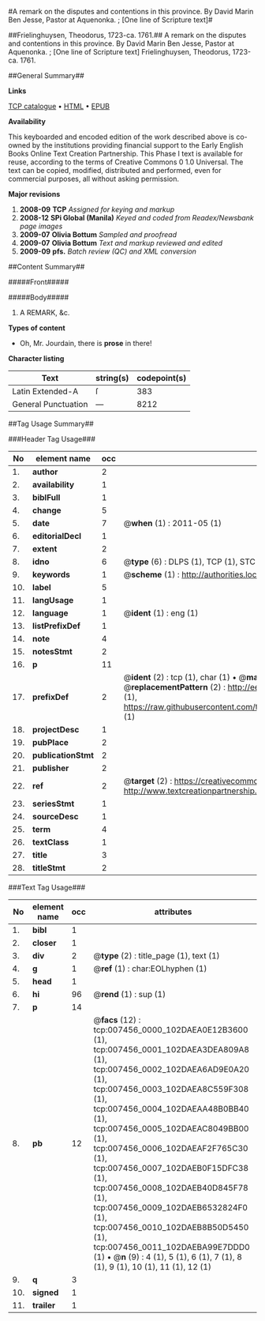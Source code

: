 #A remark on the disputes and contentions in this province. By David Marin Ben Jesse, Pastor at Aquenonka. ; [One line of Scripture text]#

##Frielinghuysen, Theodorus, 1723-ca. 1761.##
A remark on the disputes and contentions in this province. By David Marin Ben Jesse, Pastor at Aquenonka. ; [One line of Scripture text]
Frielinghuysen, Theodorus, 1723-ca. 1761.

##General Summary##

**Links**

[TCP catalogue](http://www.ota.ox.ac.uk/tcp/)  • 
[HTML](http://tei.it.ox.ac.uk/tcp/Texts-HTML/free/N05/N05873.html)  • 
[EPUB](http://tei.it.ox.ac.uk/tcp/Texts-EPUB/free/N05/N05873.epub)

**Availability**

This keyboarded and encoded edition of the
	       work described above is co-owned by the institutions
	       providing financial support to the Early English Books
	       Online Text Creation Partnership. This Phase I text is
	       available for reuse, according to the terms of Creative
	       Commons 0 1.0 Universal. The text can be copied,
	       modified, distributed and performed, even for
	       commercial purposes, all without asking permission.

**Major revisions**

1. __2008-09__ __TCP__ *Assigned for keying and markup*
1. __2008-12__ __SPi Global (Manila)__ *Keyed and coded from Readex/Newsbank page images*
1. __2009-07__ __Olivia Bottum__ *Sampled and proofread*
1. __2009-07__ __Olivia Bottum__ *Text and markup reviewed and edited*
1. __2009-09__ __pfs.__ *Batch review (QC) and XML conversion*

##Content Summary##

#####Front#####

#####Body#####

1. A REMARK, &c.

**Types of content**

  * Oh, Mr. Jourdain, there is **prose** in there!

**Character listing**


|Text|string(s)|codepoint(s)|
|---|---|---|
|Latin Extended-A|ſ|383|
|General Punctuation|—|8212|

##Tag Usage Summary##

###Header Tag Usage###

|No|element name|occ|attributes|
|---|---|---|---|
|1.|__author__|2||
|2.|__availability__|1||
|3.|__biblFull__|1||
|4.|__change__|5||
|5.|__date__|7| @__when__ (1) : 2011-05 (1)|
|6.|__editorialDecl__|1||
|7.|__extent__|2||
|8.|__idno__|6| @__type__ (6) : DLPS (1), TCP (1), STC (1), NOTIS (1), IMAGE-SET (1), EVANS-CITATION (1)|
|9.|__keywords__|1| @__scheme__ (1) : http://authorities.loc.gov/ (1)|
|10.|__label__|5||
|11.|__langUsage__|1||
|12.|__language__|1| @__ident__ (1) : eng (1)|
|13.|__listPrefixDef__|1||
|14.|__note__|4||
|15.|__notesStmt__|2||
|16.|__p__|11||
|17.|__prefixDef__|2| @__ident__ (2) : tcp (1), char (1)  •  @__matchPattern__ (2) : ([0-9\-]+):([0-9IVX]+) (1), (.+) (1)  •  @__replacementPattern__ (2) : http://eebo.chadwyck.com/downloadtiff?vid=$1&page=$2 (1), https://raw.githubusercontent.com/textcreationpartnership/Texts/master/tcpchars.xml#$1 (1)|
|18.|__projectDesc__|1||
|19.|__pubPlace__|2||
|20.|__publicationStmt__|2||
|21.|__publisher__|2||
|22.|__ref__|2| @__target__ (2) : https://creativecommons.org/publicdomain/zero/1.0/ (1), http://www.textcreationpartnership.org/docs/. (1)|
|23.|__seriesStmt__|1||
|24.|__sourceDesc__|1||
|25.|__term__|4||
|26.|__textClass__|1||
|27.|__title__|3||
|28.|__titleStmt__|2||


###Text Tag Usage###

|No|element name|occ|attributes|
|---|---|---|---|
|1.|__bibl__|1||
|2.|__closer__|1||
|3.|__div__|2| @__type__ (2) : title_page (1), text (1)|
|4.|__g__|1| @__ref__ (1) : char:EOLhyphen (1)|
|5.|__head__|1||
|6.|__hi__|96| @__rend__ (1) : sup (1)|
|7.|__p__|14||
|8.|__pb__|12| @__facs__ (12) : tcp:007456_0000_102DAEA0E12B3600 (1), tcp:007456_0001_102DAEA3DEA809A8 (1), tcp:007456_0002_102DAEA6AD9E0A20 (1), tcp:007456_0003_102DAEA8C559F308 (1), tcp:007456_0004_102DAEAA48B0BB40 (1), tcp:007456_0005_102DAEAC8049BB00 (1), tcp:007456_0006_102DAEAF2F765C30 (1), tcp:007456_0007_102DAEB0F15DFC38 (1), tcp:007456_0008_102DAEB40D845F78 (1), tcp:007456_0009_102DAEB6532824F0 (1), tcp:007456_0010_102DAEB8B50D5450 (1), tcp:007456_0011_102DAEBA99E7DDD0 (1)  •  @__n__ (9) : 4 (1), 5 (1), 6 (1), 7 (1), 8 (1), 9 (1), 10 (1), 11 (1), 12 (1)|
|9.|__q__|3||
|10.|__signed__|1||
|11.|__trailer__|1||
